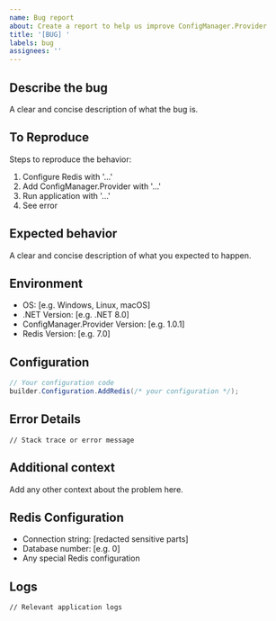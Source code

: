 ```yaml
---
name: Bug report
about: Create a report to help us improve ConfigManager.Provider
title: '[BUG] '
labels: bug
assignees: ''
---
```


## Describe the bug
A clear and concise description of what the bug is.

## To Reproduce
Steps to reproduce the behavior:
1. Configure Redis with '...'
2. Add ConfigManager.Provider with '...'
3. Run application with '...'
4. See error

## Expected behavior
A clear and concise description of what you expected to happen.

## Environment
 - OS: [e.g. Windows, Linux, macOS]
 - .NET Version: [e.g. .NET 8.0]
 - ConfigManager.Provider Version: [e.g. 1.0.1]
 - Redis Version: [e.g. 7.0]

## Configuration
```csharp
// Your configuration code
builder.Configuration.AddRedis(/* your configuration */);
```

## Error Details
```
// Stack trace or error message
```

## Additional context
Add any other context about the problem here.

## Redis Configuration
- Connection string: [redacted sensitive parts]
- Database number: [e.g. 0]
- Any special Redis configuration

## Logs
```
// Relevant application logs
```